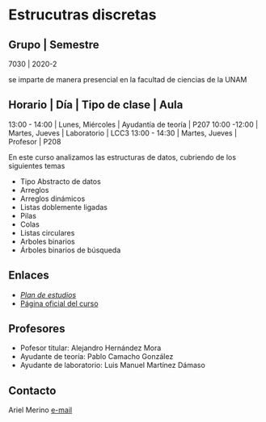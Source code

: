 # Estrucutras discretas
Grupo | Semestre
-----------------
7030 | 2020-2

se imparte de manera presencial en la facultad de ciencias de la UNAM

Horario | Día | Tipo de clase | Aula
-------------------------------------
13:00 - 14:00 | Lunes, Miércoles | Ayudantía de teoría | P207
10:00 -12:00 | Martes, Jueves | Laboratorio | LCC3
13:00 - 14:30 | Martes, Jueves | Profesor | P208



En este curso analizamos las estructuras de datos, cubriendo de los siguientes temas

* Tipo Abstracto de datos
* Arreglos
* Arreglos dinámicos
* Listas doblemente ligadas
* Pilas
* Colas
* Listas circulares
* Arboles binarios 
* Árboles binarios de búsqueda

## Enlaces
- [_Plan de estudios_](https://web.fciencias.unam.mx/asignaturas/1222.pdf) 
- [Página oficial del curso](https://sites.google.com/a/ciencias.unam.mx/edd20202/home)


## Profesores
* Pofesor titular: Alejandro Hernández Mora
* Ayudante de teoría: Pablo Camacho González
* Ayudante de laboratorio: Luis Manuel Martínez Dámaso

## Contacto
Ariel Merino [e-mail](mailto:arielmerino@ciencias.unam.mx)

